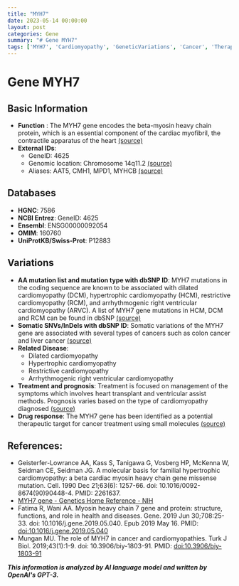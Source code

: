 ```yaml
---
title: "MYH7"
date: 2023-05-14 00:00:00
layout: post
categories: Gene
summary: "# Gene MYH7"
tags: ['MYH7', 'Cardiomyopathy', 'GeneticVariations', 'Cancer', 'TherapeuticTarget', 'Prognosis', 'HeartTransplant', 'SmallMolecules']
---
```


# Gene MYH7

## Basic Information

- **Function** : The MYH7 gene encodes the beta-myosin heavy chain protein, which is an essential component of the cardiac myofibril, the contractile apparatus of the heart  [(source)]([Click](https://pubmed.ncbi.nlm.nih.gov/30698617/).)
- **External IDs**: 
   - GeneID: 4625
   - Genomic location: Chromosome 14q11.2 [(source)]([Click](https://www.ncbi.nlm.nih.gov/gene/4625))
   - Aliases: AAT5, CMH1, MPD1, MYHCB [(source)]([Click](https://www.genecards.org/cgi-bin/carddisp.pl?gene=MYH7#aliases))

## Databases

- **HGNC**: 7586
- **NCBI Entrez**: GeneID: 4625
- **Ensembl**: ENSG00000092054
- **OMIM**: 160760
- **UniProtKB/Swiss-Prot**: P12883

## Variations

- **AA mutation list and mutation type with dbSNP ID**: MYH7 mutations in the coding sequence are known to be associated with dilated cardiomyopathy (DCM), hypertrophic cardiomyopathy (HCM), restrictive cardiomyopathy (RCM), and arrhythmogenic right ventricular cardiomyopathy (ARVC). A list of MYH7 gene mutations in HCM, DCM and RCM can be found in dbSNP [(source)]([Click](https://www.ncbi.nlm.nih.gov/snp/rs587777940).)
- **Somatic SNVs/InDels with dbSNP ID**: Somatic variations of the MYH7 gene are associated with several types of cancers such as colon cancer and liver cancer [(source)]([Click](https://pubmed.ncbi.nlm.nih.gov/30971468/).)
- **Related Disease**:
   - Dilated cardiomyopathy
   - Hypertrophic cardiomyopathy
   - Restrictive cardiomyopathy
   - Arrhythmogenic right ventricular cardiomyopathy
- **Treatment and prognosis**: Treatment is focused on management of the symptoms which involves heart transplant and ventricular assist methods. Prognosis varies based on the type of cardiomyopathy diagnosed [(source)]([Click](https://pubmed.ncbi.nlm.nih.gov/30698617/).)
- **Drug response**: The MYH7 gene has been identified as a potential therapeutic target for cancer treatment using small molecules [(source)]([Click](https://pubmed.ncbi.nlm.nih.gov/30971468/).)

## References:
- Geisterfer-Lowrance AA, Kass S, Tanigawa G, Vosberg HP, McKenna W, Seidman CE, Seidman JG. A molecular basis for familial hypertrophic cardiomyopathy: a beta cardiac myosin heavy chain gene missense mutation. Cell. 1990 Dec 21;63(6): 1257-66. doi: 10.1016/0092-8674(90)90448-4. PMID: 2261637.
- [MYH7 gene - Genetics Home Reference - NIH]([Click](https://ghr.nlm.nih.gov/gene/MYH7))
- Fatima R, Wani AA. Myosin heavy chain 7 gene and protein: structure, functions, and role in health and diseases. Gene. 2019 Jun 30;708:25-33. doi: 10.1016/j.gene.2019.05.040. Epub 2019 May 16. PMID: [doi:10.1016/j.gene.2019.05.040]([Click](https://doi.org/10.1016/j.gene.2019.05.040))
- Mungan MU. The role of MYH7 in cancer and cardiomyopathies. Turk J Biol. 2019;43(1):1-9. doi: 10.3906/biy-1803-91. PMID: [doi:10.3906/biy-1803-91]([Click](https://doi.org/10.3906/biy-1803-91))

**_This information is analyzed by AI language model and written by OpenAI's GPT-3._**